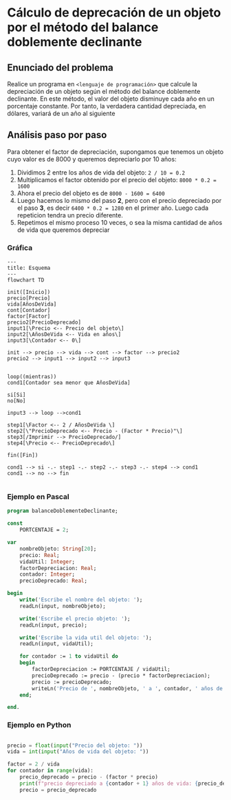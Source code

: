 # Cálculo de deprecación de un objeto por el método del balance doblemente declinante

## Enunciado del problema

Realice un programa en `<lenguaje de programación>` que calcule la depreciación de un objeto según el método del balance doblemente declinante. En este método, el valor del objeto disminuye cada año en un porcentaje constante. Por tanto, la verdadera cantidad depreciada, en dólares, variará de un año al siguiente

## Análisis paso por paso

Para obtener el factor de depreciación, supongamos que tenemos un objeto cuyo valor es de 8000 y queremos depreciarlo por 10 años:

1. Dividimos 2 entre los años de vida del objeto: `2 / 10 = 0.2`
2. Multiplicamos el factor obtenido por el precio del objeto: `8000 * 0.2 = 1600`
3. Ahora el precio del objeto es de `8000 - 1600 = 6400`
4. Luego hacemos lo mismo del paso **2**, pero con el precio depreciado por el paso **3**, es decir `6400 * 0.2 = 1280` en el primer año. Luego cada repeticion tendra un precio diferente.
5. Repetimos el mismo proceso 10 veces, o sea la misma cantidad de años de vida que queremos depreciar

### Gráfica

```mermaid
---
title: Esquema
---
flowchart TD

init([Inicio])
precio[Precio]
vida[AñosDeVida]
cont[Contador]
factor[Factor]
precio2[PrecioDeprecado]
input1[\Precio <-- Precio del objeto\]
input2[\AñosDeVida <-- Vida en años\]
input3[\Contador <-- 0\]

init --> precio --> vida --> cont --> factor --> precio2
precio2 --> input1 --> input2 --> input3


loop((mientras))
cond1[Contador sea menor que AñosDeVida]

si[Si]
no[No]

input3 --> loop -->cond1

step1[\Factor <-- 2 / AñosDeVida \]
step2[\"PrecioDeprecado <-- Precio - (Factor * Precio)"\]
step3[/Imprimir --> PrecioDeprecado/]
step4[\Precio <-- PrecioDeprecado\]

fin([Fin])

cond1 --> si -.- step1 -.- step2 -.- step3 -.- step4 --> cond1
cond1 --> no --> fin


```

### Ejemplo en Pascal

```pascal
program balanceDoblementeDeclinante;

const
    PORTCENTAJE = 2;

var
    nombreObjeto: String[20];
    precio: Real;
    vidaUtil: Integer;
    factorDepreciacion: Real;
    contador: Integer;
    precioDeprecado: Real;

begin
    write('Escribe el nombre del objeto: ');
    readLn(input, nombreObjeto);

    write('Escribe el precio objeto: ');
    readLn(input, precio);

    write('Escribe la vida util del objeto: ');
    readLn(input, vidaUtil);

    for contador := 1 to vidaUtil do
    begin
        factorDepreciacion := PORTCENTAJE / vidaUtil;
        precioDeprecado := precio - (precio * factorDepreciacion);
        precio := precioDeprecado;
        writeLn('Precio de ', nombreObjeto, ' a ', contador, ' años de deprecacion: ', Round(precio));
    end;

end.
```

### Ejemplo en Python

```python

precio = float(input("Precio del objeto: "))
vida = int(input("Años de vida del objeto: "))

factor = 2 / vida
for contador in range(vida):
    precio_deprecado = precio - (factor * precio)
    print(f"precio depreciado a {contador + 1} años de vida: {precio_deprecado}")
    precio = precio_deprecado
```
